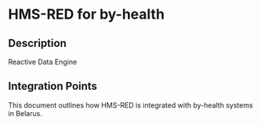 # HMS-RED for by-health

## Description

Reactive Data Engine

## Integration Points

This document outlines how HMS-RED is integrated with by-health systems in Belarus.
